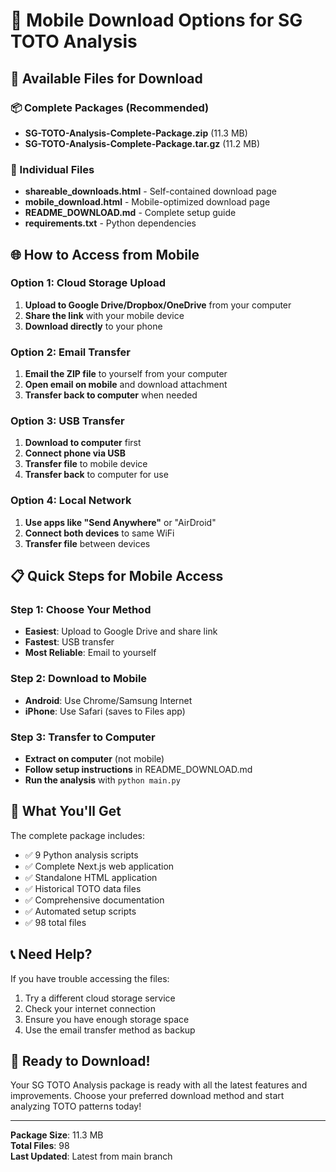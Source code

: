 # 📱 Mobile Download Options for SG TOTO Analysis

## 🎯 Available Files for Download

### 📦 Complete Packages (Recommended)
- **SG-TOTO-Analysis-Complete-Package.zip** (11.3 MB)
- **SG-TOTO-Analysis-Complete-Package.tar.gz** (11.2 MB)

### 📄 Individual Files
- **shareable_downloads.html** - Self-contained download page
- **mobile_download.html** - Mobile-optimized download page
- **README_DOWNLOAD.md** - Complete setup guide
- **requirements.txt** - Python dependencies

## 🌐 How to Access from Mobile

### Option 1: Cloud Storage Upload
1. **Upload to Google Drive/Dropbox/OneDrive** from your computer
2. **Share the link** with your mobile device
3. **Download directly** to your phone

### Option 2: Email Transfer
1. **Email the ZIP file** to yourself from your computer
2. **Open email on mobile** and download attachment
3. **Transfer back to computer** when needed

### Option 3: USB Transfer
1. **Download to computer** first
2. **Connect phone via USB**
3. **Transfer file** to mobile device
4. **Transfer back** to computer for use

### Option 4: Local Network
1. **Use apps like "Send Anywhere"** or "AirDroid"
2. **Connect both devices** to same WiFi
3. **Transfer file** between devices

## 📋 Quick Steps for Mobile Access

### Step 1: Choose Your Method
- **Easiest**: Upload to Google Drive and share link
- **Fastest**: USB transfer
- **Most Reliable**: Email to yourself

### Step 2: Download to Mobile
- **Android**: Use Chrome/Samsung Internet
- **iPhone**: Use Safari (saves to Files app)

### Step 3: Transfer to Computer
- **Extract on computer** (not mobile)
- **Follow setup instructions** in README_DOWNLOAD.md
- **Run the analysis** with `python main.py`

## 🚀 What You'll Get

The complete package includes:
- ✅ 9 Python analysis scripts
- ✅ Complete Next.js web application
- ✅ Standalone HTML application
- ✅ Historical TOTO data files
- ✅ Comprehensive documentation
- ✅ Automated setup scripts
- ✅ 98 total files

## 📞 Need Help?

If you have trouble accessing the files:
1. Try a different cloud storage service
2. Check your internet connection
3. Ensure you have enough storage space
4. Use the email transfer method as backup

## 🎉 Ready to Download!

Your SG TOTO Analysis package is ready with all the latest features and improvements. Choose your preferred download method and start analyzing TOTO patterns today!

---

**Package Size**: 11.3 MB  
**Total Files**: 98  
**Last Updated**: Latest from main branch